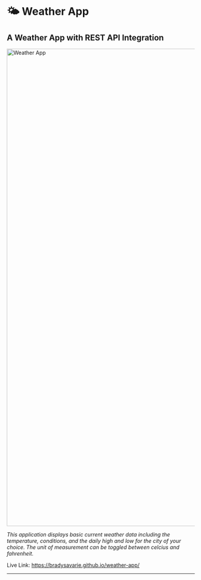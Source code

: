 <h1>🌤 Weather App</h1>

<h2>A Weather App with REST API Integration</h2>

<img width="1280" alt="Weather App" src="https://github.com/BradySavarie/weather-app/assets/106128212/f86d58f8-25fb-4b69-9584-38b0127e5cdc">

<em>This application displays basic current weather data including the temperature, conditions, and the daily high and low for the city of your choice. The unit of measurement can be toggled between celcius and fahrenheit.</em>

Live Link: https://bradysavarie.github.io/weather-app/

<hr>


